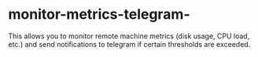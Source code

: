 # monitor-metrics-telegram-
This allows you to monitor remote machine metrics (disk usage, CPU load, etc.) and send notifications to telegram if certain thresholds are exceeded.
